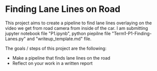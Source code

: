 # Finding Lane Lines on Road

This project aims to create a pipeline to find lane lines overlaying on the video we get from road camera from inside of the car. I am submitting jupyter notebook file "P1.ipynb", python piepilne file "Term1-P1-Finding-Lanes.py" and "writeup_template.md" file.

The goals / steps of this project are the following:
* Make a pipeline that finds lane lines on the road
* Reflect on your work in a written report
